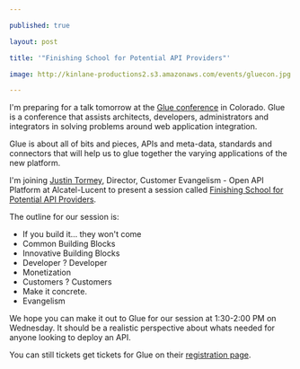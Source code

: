 ---
published: true
layout: post
title: '"Finishing School for Potential API Providers"'
image: http://kinlane-productions2.s3.amazonaws.com/events/gluecon.jpg
---

<img class="c1" src="https://kinlane-productions2.s3.amazonaws.com/events/gluecon.jpg" alt="" align="right" />I'm preparing for a talk tomorrow at the <a title="Glue Conference" href="http://gluecon.com/2011/">Glue conference</a> in Colorado. Glue is a conference that assists architects, developers, administrators and integrators in solving problems around web application integration.
<p>Glue is about all of bits and pieces, APIs and meta-data, standards and connectors that will help us to glue together the varying applications of the new platform.
<p>I'm joining <a title="Justin Tormey" href="https://twitter.com/#!/justintormey">Justin Tormey</a>, Director, Customer Evangelism - Open API Platform at Alcatel-Lucent to present a session called <a title="Finishing School for Potential API Providers" href="http://gluecon.com/2011/?page_id=16">Finishing School for Potential API Providers</a>.
<p>The outline for our session is:
<ul class="mainlist">
     <li>If you build it... they won't come
     </li>
     <li>Common Building Blocks
     </li>
     <li>Innovative Building Blocks
     </li>
     <li>Developer ? Developer
     </li>
     <li>Monetization
     </li>
     <li>Customers ? Customers
     </li>
     <li>Make it concrete.
     </li>
     <li>Evangelism
     </li>
</ul>We hope you can make it out to Glue for our session at 1:30-2:00 PM on Wednesday. It should be a realistic perspective about whats needed for anyone looking to deploy an API.
<p>You can still tickets get tickets for Glue on their <a title="registration page" href="http://gluecon.com/2011/?page_id=22">registration page</a>.


